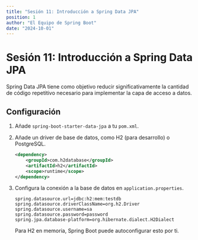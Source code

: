 ```yaml
---
title: "Sesión 11: Introducción a Spring Data JPA"
position: 1
author: "El Equipo de Spring Boot"
date: "2024-10-01"
---
```


# Sesión 11: Introducción a Spring Data JPA

Spring Data JPA tiene como objetivo reducir significativamente la cantidad de código repetitivo necesario para implementar la capa de acceso a datos.

## Configuración

1.  Añade `spring-boot-starter-data-jpa` a tu `pom.xml`.
2.  Añade un driver de base de datos, como H2 (para desarrollo) o PostgreSQL.
    ```xml
    <dependency>
        <groupId>com.h2database</groupId>
        <artifactId>h2</artifactId>
        <scope>runtime</scope>
    </dependency>
    ```
3.  Configura la conexión a la base de datos en `application.properties`.

    ```properties
    spring.datasource.url=jdbc:h2:mem:testdb
    spring.datasource.driverClassName=org.h2.Driver
    spring.datasource.username=sa
    spring.datasource.password=password
    spring.jpa.database-platform=org.hibernate.dialect.H2Dialect
    ```
    Para H2 en memoria, Spring Boot puede autoconfigurar esto por ti.